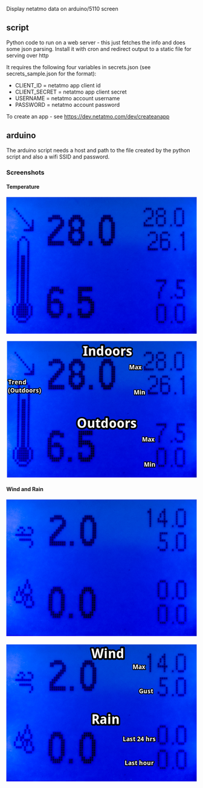Display netatmo data on arduino/5110 screen

## script

Python code to run on a web server - this just fetches the info and does some json parsing.
Install it with cron and redirect output to a static file for serving over http

It requires the following four variables in secrets.json (see secrets_sample.json for the format):

* CLIENT_ID = netatmo app client id
* CLIENT_SECRET = netatmo app client secret
* USERNAME = netatmo account username
* PASSWORD = netatmo account password

To create an app - see https://dev.netatmo.com/dev/createanapp

## arduino

The arduino script needs a host and path to the file created by the python script and also a wifi SSID and password.

### Screenshots

#### Temperature

![Temperature screenshot](screenshot-1.jpg "Temperature view")

![Temperature screenshot](screenshot-1-details.png "Temperature view")

#### Wind and Rain

![Wind and rain screenshot](screenshot-2.jpg "Wind and Rain view")

![Wind and rain screenshot](screenshot-2-details.png "Wind and Rain view")
